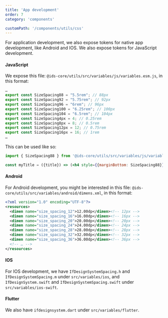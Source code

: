 ```yaml
---
title: 'App development'
order: 7
category: 'components'

customPath: '/components/utils/css'
---
```


For application development, we also expose tokens for native app development, like Android and IOS. We also expose tokens for JavaScript development.

#### JavaScript

We expose this file: `@ids-core/utils/src/variables/js/variables.esm.js`, in this format:

```javascript
…
export const SizeSpacing88 = "5.5rem"; // 88px
export const SizeSpacing92 = "5.75rem"; // 92px
export const SizeSpacing96 = "6rem"; // 96px
export const SizeSpacing100 = "6.25rem"; // 100px
export const SizeSpacing104 = "6.5rem"; // 104px
export const SizeSpacing4px = 4; // 0.25rem
export const SizeSpacing8px = 8; // 0.5rem
export const SizeSpacing12px = 12; // 0.75rem
export const SizeSpacing16px = 16; // 1rem
…
```

This can be used like so:

```jsx
import { SizeSpacing88 } from '@ids-core/utils/src/variables/js/variables.module.js';

const myTitle = ({title}) => (<h4 style={{marginBottom: SizeSpacing88}})>{title}</h4>);
```

#### Android

For Android development, you might be interested in this file: `@ids-core/utils/src/variables/android/dimens.xml`, in this format:

```xml
<?xml version="1.0" encoding="UTF-8"?>
<resources>
  <dimen name="size_spacing_12">12.00dp</dimen><!-- 12px -->
  <dimen name="size_spacing_16">16.00dp</dimen><!-- 16px -->
  <dimen name="size_spacing_20">20.00dp</dimen><!-- 20px -->
  <dimen name="size_spacing_24">24.00dp</dimen><!-- 24px -->
  <dimen name="size_spacing_28">28.00dp</dimen><!-- 28px -->
  <dimen name="size_spacing_32">32.00dp</dimen><!-- 32px -->
  <dimen name="size_spacing_36">36.00dp</dimen><!-- 36px -->
  <!-- … -->
</resources>
```

#### IOS

For IOS development, we have `IfDesignSystemSpacing.h` and `IfDesignSystemSpacing.m` under `src/variables/ios`, and `IfDesignSystem.swift` and `IfDesignSystemSpacing.swift` under `src/variables/ios-swift`.

#### Flutter

We also have `ifdesignsystem.dart` under `src/variables/flutter`.
